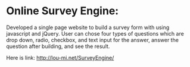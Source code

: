 Online Survey Engine: 
========================
Developed a single page website to build a survey form with using javascript and jQuery. User can chose four types of questions which are drop down, radio, checkbox, and text input for the answer, answer the question after building, and see the result.

Here is link: http://lou-mi.net/SurveyEngine/

